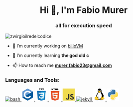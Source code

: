 <h1 align="center">Hi 👋, I'm Fabio Murer</h1>
<h3 align="center">all for execution speed</h3>

<p align="left"> <img src="https://komarev.com/ghpvc/?username=zwirgioilredelcodice&label=Profile%20views&color=0e75b6&style=flat" alt="zwirgioilredelcodice" /> </p>

- 🔭 I’m currently working on [billoVM](https://github.com/zwirgioIlredelCodice/billoVM)

- 🌱 I’m currently learning **the god old c**

- 📫 How to reach me **murer.fabio23@gmail.com**


<h3 align="left">Languages and Tools:</h3>
<p align="left"> <a href="https://www.gnu.org/software/bash/" target="_blank"> <img src="https://www.vectorlogo.zone/logos/gnu_bash/gnu_bash-icon.svg" alt="bash" width="40" height="40"/> </a> <a href="https://www.cprogramming.com/" target="_blank"> <img src="https://raw.githubusercontent.com/devicons/devicon/master/icons/c/c-original.svg" alt="c" width="40" height="40"/> </a> <a href="https://www.w3schools.com/css/" target="_blank"> <img src="https://raw.githubusercontent.com/devicons/devicon/master/icons/css3/css3-original-wordmark.svg" alt="css3" width="40" height="40"/> </a> <a href="https://www.w3.org/html/" target="_blank"> <img src="https://raw.githubusercontent.com/devicons/devicon/master/icons/html5/html5-original-wordmark.svg" alt="html5" width="40" height="40"/> </a> <a href="https://developer.mozilla.org/en-US/docs/Web/JavaScript" target="_blank"> <img src="https://raw.githubusercontent.com/devicons/devicon/master/icons/javascript/javascript-original.svg" alt="javascript" width="40" height="40"/> </a> <a href="https://jekyllrb.com/" target="_blank"> <img src="https://www.vectorlogo.zone/logos/jekyllrb/jekyllrb-icon.svg" alt="jekyll" width="40" height="40"/> </a> <a href="https://www.linux.org/" target="_blank"> <img src="https://raw.githubusercontent.com/devicons/devicon/master/icons/linux/linux-original.svg" alt="linux" width="40" height="40"/> </a> <a href="https://www.python.org" target="_blank"> <img src="https://raw.githubusercontent.com/devicons/devicon/master/icons/python/python-original.svg" alt="python" width="40" height="40"/> </a> </p>


<!---
zwirgioIlredelCodice/zwirgioIlredelCodice is a ✨ special ✨ repository because its `README.md` (this file) appears on your GitHub profile.
You can click the Preview link to take a look at your changes.
--->
